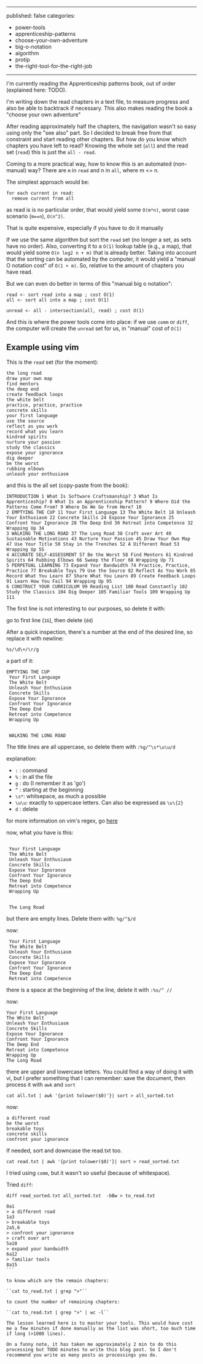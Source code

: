 ----
published: false
categories:
  - power-tools
  - apprenticeship-patterns
  - choose-your-own-adventure
  - big-o-notation
  - algorithm
  - protip
  - the-right-tool-for-the-right-job
----

I'm currently reading the Apprenticeship patterns book, out of order (explained here: TODO).

I'm writing down the read chapters in a text file, to measure progress and also be able to backtrack if necessary. This also makes reading the book a "choose your own adventure"

After reading approximately half the chapters, the navigation wasn't so easy using only the "see also" part. So I decided to break free from that constraint and start reading other chapters. But how do you know which chapters you have left to read? Knowing the whole set (``all``) and the read set (``read``) this is just the ``all - read``.

Coming to a more practical way, how to know this is an automated (non-manual) way? There are ``m`` in ``read`` and n in ``all``, where m <= n.

The simplest approach would be:

````
for each current in read:
  remove current from all
````

as read is is no particular order, that would yield some ``O(m*n)``, worst case scenario (``m==n``), ``O(n^2)``.

That is quite expensive, especially if you have to do it manually

If we use the same algorithm but sort the ``read`` set (no longer a set, as sets have no order). Also, converting it to a ``O(1)`` lookup table (e.g., a map), that would yield some ``O(n log2 n + m)`` that is already better. Taking into account that the sorting can be automated by the computer, it would yield a "manual O notation cost" of ``O(1 + m)``. So, relative to the amount of chapters you have read.

But we can even do better in terms of this "manual big o notation":

````
read <- sort read into a map ; cost O(1)
all <- sort all into a map ; cost O(1)

unread <- all - intersection(all, read) ; cost O(1)
````

And this is where the power tools come into place: if we use ``comm`` or ``diff``, the computer will create  the ````unread```` set for us, in "manual" cost of ``O(1)``

## Example using vim

This is the ``read`` set (for the moment):
````
the long road
draw your own map
find mentors
the deep end
create feedback loops
the white belt
practice, practice, practice
concrete skills
your first language
use the source
reflect as you work
record what you learn
kindred spirits
nurture your passion
study the classics
expose your ignorance
dig deeper
be the worst
rubbing elbows
unleash your enthusiasm
````

and this is the all set (copy-paste from the book):

````
INTRODUCTION 1 What Is Software Craftsmanship? 3 What Is Apprenticeship? 8 What Is an Apprenticeship Pattern? 9 Where Did the Patterns Come From? 9 Where Do We Go from Here? 10
2 EMPTYING THE CUP 11 Your First Language 13 The White Belt 18 Unleash Your Enthusiasm 22 Concrete Skills 24 Expose Your Ignorance 25 Confront Your Ignorance 28 The Deep End 30 Retreat into Competence 32 Wrapping Up 34
3 WALKING THE LONG ROAD 37 The Long Road 38 Craft over Art 40 Sustainable Motivations 43 Nurture Your Passion 45 Draw Your Own Map 47 Use Your Title 50 Stay in the Trenches 52 A Different Road 53 Wrapping Up 55
4 ACCURATE SELF-ASSESSMENT 57 Be the Worst 58 Find Mentors 61 Kindred Spirits 64 Rubbing Elbows 66 Sweep the Floor 68 Wrapping Up 71
5 PERPETUAL LEARNING 73 Expand Your Bandwidth 74 Practice, Practice, Practice 77 Breakable Toys 79 Use the Source 82 Reflect As You Work 85 Record What You Learn 87 Share What You Learn 89 Create Feedback Loops 91 Learn How You Fail 94 Wrapping Up 95
6 CONSTRUCT YOUR CURRICULUM 99 Reading List 100 Read Constantly 102 Study the Classics 104 Dig Deeper 105 Familiar Tools 109 Wrapping Up 111
````
The first line is not interesting to our purposes, so delete it with:

go to first line (``1G``), then delete (``dd``)

After a quick inspection, there's a number at the end of the desired line, so replace it with newline:

``%s/\d\+/\r/g``

a part of it:

````
EMPTYING THE CUP 
 Your First Language
 The White Belt 
 Unleash Your Enthusiasm 
 Concrete Skills 
 Expose Your Ignorance
 Confront Your Ignorance 
 The Deep End 
 Retreat into Competence 
 Wrapping Up 


 WALKING THE LONG ROAD 
````

The title lines are all uppercase, so delete them with ``:%g/^\s*\u\u/d``

explanation:
  * ``:`` : command
  * ``%`` : in all the file
  * ``g`` : do (I remember it as 'go')
  * ``^`` : starting at the beginning
  * ``\s*``: whitsepace, as much a possible
  * ``\u\u``: exactly to uppercase letters. Can also be expressed as ``\u\{2}``
  * ``d`` : delete

for more information on vim's regex, go [here](http://vimregex.com/)

now, what you have is this:

````

 Your First Language 
 The White Belt 
 Unleash Your Enthusiasm
 Concrete Skills 
 Expose Your Ignorance
 Confront Your Ignorance
 The Deep End
 Retreat into Competence
 Wrapping Up 
 
 
 The Long Road 
````

but there are empty lines. Delete them with: ``%g/^$/d``

now:

````
 Your First Language
 The White Belt
 Unleash Your Enthusiasm
 Concrete Skills
 Expose Your Ignorance 
 Confront Your Ignorance
 The Deep End 
 Retreat into Competence
````

there is a space at the beginning of the line, delete it with ``:%s/^ //``

now:

````
Your First Language 
The White Belt 
Unleash Your Enthusiasm 
Concrete Skills 
Expose Your Ignorance  
Confront Your Ignorance 
The Deep End  
Retreat into Competence 
Wrapping Up  
The Long Road  
````

there are upper and lowercase letters. You could find a way of doing it with vi, but I prefer something that I can remember: save the document, then process it with ``awk`` and ``sort``

````
cat all.txt | awk '{print tolower($0)'}| sort > all_sorted.txt
````

now:

````
a different road 
be the worst 
breakable toys 
concrete skills 
confront your ignorance 
````

If needed, sort and downcase the read.txt too.

````
cat read.txt | awk '{print tolower($0)'}| sort > read_sorted.txt
````

I tried using ``comm``, but it wasn't so useful (because of whitespace).

Tried ``diff``:

````
diff read_sorted.txt all_sorted.txt  -bBw > to_read.txt

0a1
> a different road 
1a3
> breakable toys 
2a5,6
> confront your ignorance 
> craft over art 
5a10
> expand your bandwidth 
6a12
> familiar tools 
8a15
```

to know which are the remain chapters:

``cat to_read.txt | grep ">"``

to count the number of remaining chapters:

``cat to_read.txt | grep ">" | wc -l``

The lesson learned here is to master your tools. This would have cost me a few minutes if done manually as the list was short, too much time if long (>1000 lines).

On a funny note, it has taken me approximately 2 min to do this processing but TODO minutes to write this blog post. So I don't recommend you write as many posts as processings you do.
